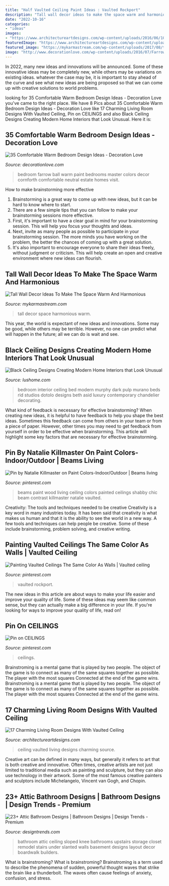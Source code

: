 ```yaml
---
title: "Half Vaulted Ceiling Paint Ideas : Vaulted Rockport"
description: "Tall wall decor ideas to make the space warm and harmonious"
date: "2022-10-16"
categories:
- "ideas"
images:
- "https://www.architectureartdesigns.com/wp-content/uploads/2016/06/10-15.jpg"
featuredImage: "https://www.architectureartdesigns.com/wp-content/uploads/2016/06/10-15.jpg"
featured_image: "https://mykarmastream.com/wp-content/uploads/2017/08/tall-wall-decor-6.jpg"
image: "http://www.decorationlove.com/wp-content/uploads/2016/07/Farrow-and-Ball-Paint-Colors-Bedroom.jpg"
---
```



In 2022, many new ideas and innovations will be announced. Some of these innovative ideas may be completely new, while others may be variations on existing ideas. whatever the case may be, it is important to stay ahead of the curve and see what new ideas are being proposed so that we can come up with creative solutions to world problems.

	

		
looking for 35 Comfortable Warm Bedroom Design Ideas - Decoration Love you've came to the right place. We have 8 Pics about 35 Comfortable Warm Bedroom Design Ideas - Decoration Love like 17 Charming Living Room Designs With Vaulted Ceiling, Pin on CEILINGS and also Black Ceiling Designs Creating Modern Home Interiors that Look Unusual. Here it is:
		
    
## 35 Comfortable Warm Bedroom Design Ideas - Decoration Love

<img loading=lazy src="http://www.decorationlove.com/wp-content/uploads/2016/07/Farrow-and-Ball-Paint-Colors-Bedroom.jpg" onerror="this.onerror=null;this.src='https://tse3.mm.bing.net/th?id=OIP.Hz_y1dTU22HlP0HQRqN4PQHaLJ&amp;pid=15.1';" alt="35 Comfortable Warm Bedroom Design Ideas - Decoration Love">

_Source: decorationlove.com_

>bedroom farrow ball warm paint bedrooms master colors decor cornforth comfortable neutral estate homes visit. 

	

How to make brainstorming more effective
1. Brainstorming is a great way to come up with new ideas, but it can be hard to know where to start.
2. There are a few simple tips that you can follow to make your brainstorming sessions more effective.
3. First, it's important to have a clear goal in mind for your brainstorming session. This will help you focus your thoughts and ideas.
4. Next, invite as many people as possible to participate in your brainstorming session. The more minds you have working on the problem, the better the chances of coming up with a great solution.
5. It's also important to encourage everyone to share their ideas freely, without judgment or criticism. This will help create an open and creative environment where new ideas can flourish.

    
## Tall Wall Decor Ideas To Make The Space Warm And Harmonious

<img loading=lazy src="https://mykarmastream.com/wp-content/uploads/2017/08/tall-wall-decor-6.jpg" onerror="this.onerror=null;this.src='https://tse3.mm.bing.net/th?id=OIP.2K4Df5oZ9hy3KU5_H1OsJwHaLH&amp;pid=15.1';" alt="Tall Wall Decor Ideas To Make The Space Warm And Harmonious">

_Source: mykarmastream.com_

>tall decor space harmonious warm. 

	

This year, the world is expectant of new ideas and innovations. Some may be good, while others may be terrible. However, no one can predict what will happen in the future; all we can do is wait and see.

    
## Black Ceiling Designs Creating Modern Home Interiors That Look Unusual

<img loading=lazy src="http://www.lushome.com/wp-content/uploads/2012/11/black-ceiling-designs-interior-paint-decorating-ideas-18.jpg" onerror="this.onerror=null;this.src='https://tse2.mm.bing.net/th?id=OIP.x6JbrhSMDJ6U4SZUW2ffRgHaKM&amp;pid=15.1';" alt="Black Ceiling Designs Creating Modern Home Interiors that Look Unusual">

_Source: lushome.com_

>bedroom interior ceiling bed modern murphy dark pulp murano beds rid studios dotolo designs beth asid luxury contemporary chandelier decorating. 

	

What kind of feedback is necessary for effective brainstorming?
When creating new ideas, it is helpful to have feedback to help you shape the best ideas. Sometimes this feedback can come from others in your team or from a piece of paper. However, other times you may need to get feedback from yourself in order to be effective when brainstorming. This article will highlight some key factors that are necessary for effective brainstorming.

    
## Pin By Natalie Killmaster On Paint Colors-Indoor/Outdoor | Beams Living

<img loading=lazy src="https://i.pinimg.com/736x/35/82/85/358285be3b305112144f968e72b699a5--beam-ceilings-traditional-living-rooms.jpg" onerror="this.onerror=null;this.src='https://tse1.mm.bing.net/th?id=OIP.fqxRsRe8v0M3ihrATcGfIwHaJl&amp;pid=15.1';" alt="Pin by Natalie Killmaster on Paint Colors-Indoor/Outdoor | Beams living">

_Source: pinterest.com_

>beams paint wood living ceiling colors painted ceilings shabby chic beam contrast killmaster natalie vaulted. 

	

Creativity: The tools and techniques needed to be creative
Creativity is a key word in many industries today. It has been said that creativity is what makes us human and that it is the ability to see the world in a new way. A few tools and techniques can help people be creative. Some of these include brainstorming, problem solving, and creative writing.

    
## Painting Vaulted Ceilings The Same Color As Walls | Vaulted Ceiling

<img loading=lazy src="https://i.pinimg.com/736x/e2/62/6b/e2626b2b7636bdd39937ed2448f2d191.jpg" onerror="this.onerror=null;this.src='https://tse3.mm.bing.net/th?id=OIP.BL1xRuE9qzPRzjkR8hFo0gAAAA&amp;pid=15.1';" alt="Painting Vaulted Ceilings The Same Color As Walls | Vaulted ceiling">

_Source: pinterest.com_

>vaulted rockport. 

	

The new ideas in this article are about ways to make your life easier and improve your quality of life. Some of these ideas may seem like common sense, but they can actually make a big difference in your life. If you're looking for ways to improve your quality of life, read on!

    
## Pin On CEILINGS

<img loading=lazy src="https://i.pinimg.com/736x/37/6b/ae/376baebb7b9ee5fdd0fec7efb574e388.jpg" onerror="this.onerror=null;this.src='https://tse2.mm.bing.net/th?id=OIP.ij7fJ-8iqSs1Eoj-Lpx-nwHaJ3&amp;pid=15.1';" alt="Pin on CEILINGS">

_Source: pinterest.com_

>ceilings. 

	

Brainstroming is a mental game that is played by two people. The object of the game is to connect as many of the same squares together as possible. The player with the most squares Connected at the end of the game wins. Brainstroming is a mental game that is played by two people. The object of the game is to connect as many of the same squares together as possible. The player with the most squares Connected at the end of the game wins.

    
## 17 Charming Living Room Designs With Vaulted Ceiling

<img loading=lazy src="https://www.architectureartdesigns.com/wp-content/uploads/2016/06/10-15.jpg" onerror="this.onerror=null;this.src='https://tse3.mm.bing.net/th?id=OIP.qiW7wgcjuKOsD_EYU3UwzAHaLS&amp;pid=15.1';" alt="17 Charming Living Room Designs With Vaulted Ceiling">

_Source: architectureartdesigns.com_

>ceiling vaulted living designs charming source. 

	

Creative art can be defined in many ways, but generally it refers to art that is both creative and innovative. Often times, creative artists are not just limited to traditional media such as painting and sculpture, but they can also use technology in their artwork. Some of the most famous creative painters and sculptors include Michelangelo, Vincent van Gogh, and Chopin.

    
## 23+ Attic Bathroom Designs | Bathroom Designs | Design Trends - Premium

<img loading=lazy src="https://images.designtrends.com/wp-content/uploads/2016/03/09090725/Simple-Attic-Bathroom-Design.jpg" onerror="this.onerror=null;this.src='https://tse2.mm.bing.net/th?id=OIP.xCoHjyqZFRDQZn27RR5KmgHaJ4&amp;pid=15.1';" alt="23+ Attic Bathroom Designs | Bathroom Designs | Design Trends - Premium">

_Source: designtrends.com_

>bathroom attic ceiling sloped knee bathrooms upstairs storage closet remodel stairs under slanted walls basement designs layout decor boardwalk builders. 

	

What is brainstroming?
What is brainstroming? Brainstroming is a term used to describe the phenomena of sudden, powerful thought waves that strike the brain like a thunderbolt. The waves often cause feelings of anxiety, confusion, and stress.

